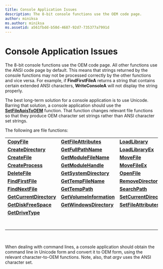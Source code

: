 ```yaml
---
title: Console Application Issues
description: The 8-bit console functions use the OEM code page.
author: miniksa
ms.author: miniksa
ms.assetid: a561fbdd-b50d-4687-92d7-735377a7991d
---
```


# Console Application Issues


The 8-bit console functions use the OEM code page. All other functions use the ANSI code page by default. This means that strings returned by the console functions may not be processed correctly by the other functions and vice versa. For example, if **FindFirstFileA** returns a string that contains certain extended ANSI characters, **WriteConsoleA** will not display the string properly.

The best long-term solution for a console application is to use Unicode. Barring that solution, a console application should use the [**SetFileApisToOEM**](https://msdn.microsoft.com/library/windows/desktop/aa365534) function. That function changes relevant file functions so that they produce OEM character set strings rather than ANSI character set strings.

The following are file functions:

|                                                     |                                                       |                                                     |
|-----------------------------------------------------|-------------------------------------------------------|-----------------------------------------------------|
| [**CopyFile**](https://msdn.microsoft.com/library/windows/desktop/aa363851)                       | [**GetFileAttributes**](https://msdn.microsoft.com/library/windows/desktop/aa364944)       | [**LoadLibrary**](https://msdn.microsoft.com/library/windows/desktop/ms684175)                 |
| [**CreateDirectory**](https://msdn.microsoft.com/library/windows/desktop/aa363855)         | [**GetFullPathName**](https://msdn.microsoft.com/library/windows/desktop/aa364963)           | [**LoadLibraryEx**](https://msdn.microsoft.com/library/windows/desktop/ms684179)             |
| [**CreateFile**](https://msdn.microsoft.com/library/windows/desktop/aa363858)                   | [**GetModuleFileName**](https://msdn.microsoft.com/library/windows/desktop/ms683197)       | [**MoveFile**](https://msdn.microsoft.com/library/windows/desktop/aa365239)                       |
| [**CreateProcess**](https://msdn.microsoft.com/library/windows/desktop/ms682425)             | [**GetModuleHandle**](https://msdn.microsoft.com/library/windows/desktop/ms683199)           | [**MoveFileEx**](https://msdn.microsoft.com/library/windows/desktop/aa365240)                   |
| [**DeleteFile**](https://msdn.microsoft.com/library/windows/desktop/aa363915)                   | [**GetSystemDirectory**](https://msdn.microsoft.com/library/windows/desktop/ms724373)     | [**OpenFile**](https://msdn.microsoft.com/library/windows/desktop/aa365430)                       |
| [**FindFirstFile**](https://msdn.microsoft.com/library/windows/desktop/aa364418)             | [**GetTempFileName**](https://msdn.microsoft.com/library/windows/desktop/aa364991)           | [**RemoveDirectory**](https://msdn.microsoft.com/library/windows/desktop/aa365488)         |
| [**FindNextFile**](https://msdn.microsoft.com/library/windows/desktop/aa364428)               | [**GetTempPath**](https://msdn.microsoft.com/library/windows/desktop/aa364992)                   | [**SearchPath**](https://msdn.microsoft.com/library/windows/desktop/aa365527)                   |
| [**GetCurrentDirectory**](https://msdn.microsoft.com/library/windows/desktop/aa364934) | [**GetVolumeInformation**](https://msdn.microsoft.com/library/windows/desktop/aa364993) | [**SetCurrentDirectory**](https://msdn.microsoft.com/library/windows/desktop/aa365530) |
| [**GetDiskFreeSpace**](https://msdn.microsoft.com/library/windows/desktop/aa364935)       | [**GetWindowsDirectory**](https://msdn.microsoft.com/library/windows/desktop/ms724454)   | [**SetFileAttributes**](https://msdn.microsoft.com/library/windows/desktop/aa365535)     |
| [**GetDriveType**](https://msdn.microsoft.com/library/windows/desktop/aa364939)               |                                                       |                                                     |
||
||
||
||
||
||
||

 

When dealing with command lines, a console application should obtain the command line in Unicode form and convert it to OEM form, using the relevant character-to-OEM functions. Note, also, that *argv* uses the ANSI character set.

 

 




